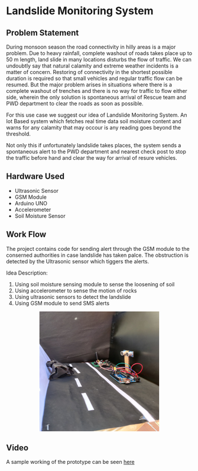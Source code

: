 # **Landslide Monitoring System**


## **Problem Statement**

During monsoon season the road connectivity in hilly areas is a major problem. Due to heavy rainfall, complete washout of roads takes place up to 50 m length, land slide in many locations disturbs the flow of traffic. We can undoubtly say that natural calamity and extreme weather incidents is a matter of concern. Restoring of connectivity in the shortest possible duration is required so that small vehicles and regular traffic flow can be resumed. But the major problem arises in situations where there is a complete washout of trenches and there is no way for traffic to flow either side, wherein the only solution is spontaneous arrival of Rescue team and PWD department to clear the roads as soon as possible. 

For this use case we suggest our idea of Landslide Monitoring System. An Iot Based system which fetches real time data soil moisture content and warns for any calamity that may occour is any reading goes beyond the threshold.

Not only this if unfortunately landslide takes places, the system sends a spontaneous alert to the PWD department and nearest check post to stop the traffic before hand and clear the way for arrival of resure vehicles.

## **Hardware Used**
* Ultrasonic Sensor
* GSM Module
* Arduino UNO
* Accelerometer 
* Soil Moisture Sensor

## **Work Flow**
The project contains code for sending alert through the GSM module to the conserned authorities in case landslide has taken palce. The obstruction is detected by the Ultrasonic sensor which tiggers the alerts.

Idea Description: 
1. Using soil moisture sensing module to sense the loosening of soil
2. Using accelerometer to sense the motion of rocks
3. Using ultrasonic sensors to detect the landslide
4. Using GSM module to send SMS alerts


<p align="center">
<img src="IMG_20200119_152909.jpg" width="324" height="324">
</p>

## **Video**
A sample working of the prototype can be seen [here](Media1.mp4)
